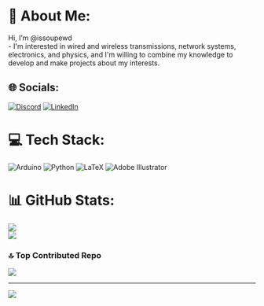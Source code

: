 # 💫 About Me:
Hi, I’m @issoupewd<br>-  I'm interested in wired and wireless transmissions, network systems, electronics,  and physics, and I'm willing to combine my knowledge to develop and make projects about my interests.<br>


## 🌐 Socials:
[![Discord](https://img.shields.io/badge/Discord-%237289DA.svg?logo=discord&logoColor=white)](https://discord.gg/issoupewd433) [![LinkedIn](https://img.shields.io/badge/LinkedIn-%230077B5.svg?logo=linkedin&logoColor=white)](https://linkedin.com/in/ilyes-amokrane-lezzoum) 

# 💻 Tech Stack:
![Arduino](https://img.shields.io/badge/-Arduino-00979D?style=flat&logo=Arduino&logoColor=white) ![Python](https://img.shields.io/badge/python-3670A0?style=flat&logo=python&logoColor=ffdd54) ![LaTeX](https://img.shields.io/badge/latex-%23008080.svg?style=flat&logo=latex&logoColor=white) ![Adobe Illustrator](https://img.shields.io/badge/adobe%20illustrator-%23FF9A00.svg?style=flat&logo=adobe%20illustrator&logoColor=white)
# 📊 GitHub Stats:
![](https://nirzak-streak-stats.vercel.app/?user=issoupewd&theme=midnight-purple&hide_border=false)<br/>
![](https://github-readme-stats.vercel.app/api/top-langs/?username=issoupewd&theme=midnight-purple&hide_border=false&include_all_commits=false&count_private=false&layout=compact)

### 🔝 Top Contributed Repo
![](https://github-contributor-stats.vercel.app/api?username=issoupewd&limit=5&theme=midnight-purple&combine_all_yearly_contributions=true)

---
[![](https://visitcount.itsvg.in/api?id=issoupewd&icon=2&color=2)](https://visitcount.itsvg.in)



<!---
issoupewd/issoupewd is a ✨ special ✨ repository because its `README.md` (this file) appears on your GitHub profile.
You can click the Preview link to take a look at your changes.
--->

